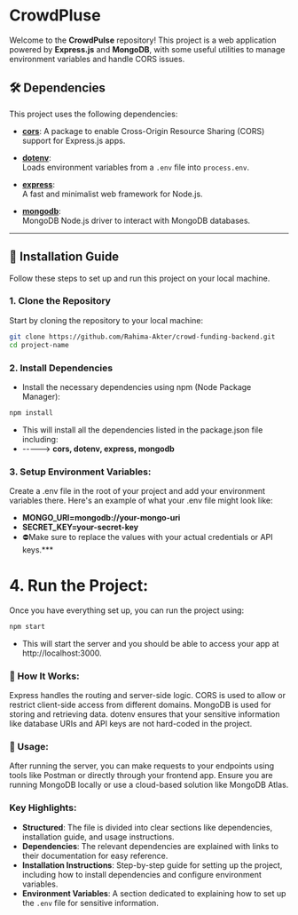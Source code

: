 # CrowdPluse

Welcome to the **CrowdPulse** repository! This project is a web application powered by **Express.js** and **MongoDB**, with some useful utilities to manage environment variables and handle CORS issues.

## 🛠️ Dependencies

This project uses the following dependencies:

- **[cors](https://www.npmjs.com/package/cors)**: 
  A package to enable Cross-Origin Resource Sharing (CORS) support for Express.js apps.
  
- **[dotenv](https://www.npmjs.com/package/dotenv)**:  
  Loads environment variables from a `.env` file into `process.env`.

- **[express](https://www.npmjs.com/package/express)**:   
  A fast and minimalist web framework for Node.js.

- **[mongodb](https://www.npmjs.com/package/mongodb)**:   
  MongoDB Node.js driver to interact with MongoDB databases.

---

## 🚀 Installation Guide

Follow these steps to set up and run this project on your local machine.

### 1. Clone the Repository

Start by cloning the repository to your local machine:

```bash
git clone https://github.com/Rahima-Akter/crowd-funding-backend.git
cd project-name
```
### 2. Install Dependencies
- Install the necessary dependencies using npm (Node Package Manager):

```bash
npm install
```
- This will install all the dependencies listed in the package.json file including:
- -----> **cors, dotenv, express, mongodb**

### 3. Setup Environment Variables:
Create a .env file in the root of your project and add your environment variables there. Here's an example of what your .env file might look like:

- **MONGO_URI=mongodb://your-mongo-uri**
- **SECRET_KEY=your-secret-key**
- ⛔Make sure to replace the values with your actual credentials or API keys.***

# 4. Run the Project:
Once you have everything set up, you can run the project using:
```bash
npm start
```
- This will start the server and you should be able to access your app at http://localhost:3000.

### 📝 How It Works:
Express handles the routing and server-side logic.
CORS is used to allow or restrict client-side access from different domains.
MongoDB is used for storing and retrieving data.
dotenv ensures that your sensitive information like database URIs and API keys are not hard-coded in the project.
### 🔧 Usage:
After running the server, you can make requests to your endpoints using tools like Postman or directly through your frontend app.
Ensure you are running MongoDB locally or use a cloud-based solution like MongoDB Atlas.

### Key Highlights:
- **Structured**: The file is divided into clear sections like dependencies, installation guide, and usage instructions.
- **Dependencies**: The relevant dependencies are explained with links to their documentation for easy reference.
- **Installation Instructions**: Step-by-step guide for setting up the project, including how to install dependencies and configure environment variables.
- **Environment Variables**: A section dedicated to explaining how to set up the `.env` file for sensitive information.
